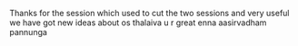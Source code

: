 Thanks for the session which used to cut the two sessions and very useful we have got new ideas about os
thalaiva u r great enna aasirvadham pannunga
